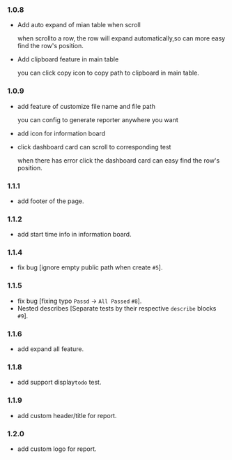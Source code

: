 ### 1.0.8

  - Add auto expand of mian table when scroll

    when scrollto a row, the row will expand automatically,so can more easy find the row's position.

  - Add clipboard feature in main table

    you can click copy icon to copy path to clipboard in main table.

### 1.0.9

  - add feature of customize file name and file path

    you can config to generate reporter anywhere you want
  
  - add icon for information board

  - click dashboard card can scroll to corresponding test

    when there has error click the dashboard card can easy find the row's position.

### 1.1.1

  - add footer of the page.

### 1.1.2

  - add start time info in information board.

### 1.1.4

  - fix bug [ignore empty public path when create `#5`].

### 1.1.5
  
  - fix bug [fixing typo `Passd` -> `All Passed`  `#8`].
  - Nested describes [Separate tests by their respective `describe` blocks `#9`].

### 1.1.6
  
  - add expand all feature.

### 1.1.8
  
  - add support display`todo` test.

### 1.1.9
  
  - add custom header/title for report.

### 1.2.0
  
  - add custom logo for report.
